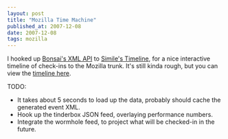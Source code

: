 ```yaml
---
layout: post
title: "Mozilla Time Machine"
published_at: 2007-12-08
date: 2007-12-08
tags: mozilla
---
```


I hooked up [Bonsai's XML API](http://bonsai.mozilla.org/cvsquery.cgi?treeid=default&module=all&branch=HEAD&branchtype=match&dir=&file=&filetype=match&who=&whotype=match&sortby=Date&hours=&date=explicit&mindate=1196474882&maxdate=1197079682&cvsroot=%2Fcvsroot&xml=true) to [Simile's Timeline](http://simile.mit.edu/timeline/), for a nice interactive timeline of check-ins to the Mozilla trunk. It's still kinda rough, but you can view the [timeline here](http://nakedtickler.com/timeline/timeline.html).

TODO:

*   It takes about 5 seconds to load up the data, probably should cache the generated event XML.
*   Hook up the tinderbox JSON feed, overlaying performance numbers.
*   Integrate the wormhole feed, to project what will be checked-in in the future.